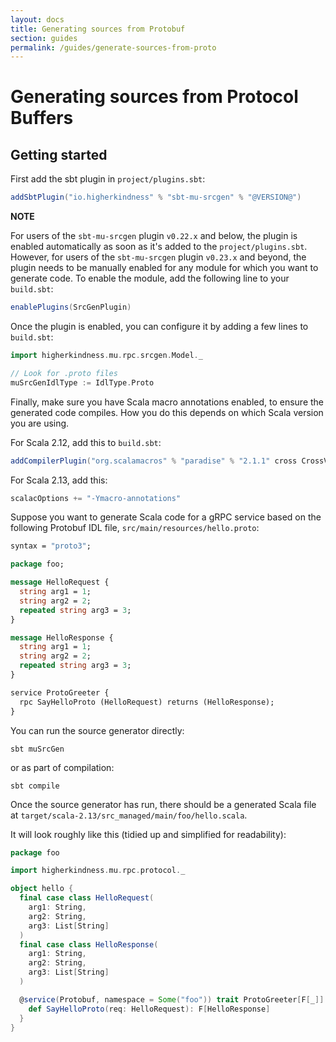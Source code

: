 ```yaml
---
layout: docs
title: Generating sources from Protobuf
section: guides
permalink: /guides/generate-sources-from-proto
---
```


# Generating sources from Protocol Buffers

## Getting started

First add the sbt plugin in `project/plugins.sbt`:

```sbt
addSbtPlugin("io.higherkindness" % "sbt-mu-srcgen" % "@VERSION@")
```

**NOTE**

For users of the `sbt-mu-srcgen` plugin `v0.22.x` and below, the plugin is enabled automatically as soon as it's added to the `project/plugins.sbt`.
However, for users of the `sbt-mu-srcgen` plugin `v0.23.x` and beyond, the plugin needs to be manually enabled for any module for which you want to generate code.
To enable the module, add the following line to your `build.sbt`:

```sbt
enablePlugins(SrcGenPlugin)
```

Once the plugin is enabled, you can configure it by adding a few lines to `build.sbt`:

```sbt
import higherkindness.mu.rpc.srcgen.Model._

// Look for .proto files
muSrcGenIdlType := IdlType.Proto
```

Finally, make sure you have Scala macro annotations enabled, to ensure the
generated code compiles. How you do this depends on which Scala version you are
using.

For Scala 2.12, add this to `build.sbt`:

```sbt
addCompilerPlugin("org.scalamacros" % "paradise" % "2.1.1" cross CrossVersion.patch)
```

For Scala 2.13, add this:

```sbt
scalacOptions += "-Ymacro-annotations"
```

Suppose you want to generate Scala code for a gRPC service based on the following Protobuf IDL file, `src/main/resources/hello.proto`:

```proto
syntax = "proto3";

package foo;

message HelloRequest {
  string arg1 = 1;
  string arg2 = 2;
  repeated string arg3 = 3;
}

message HelloResponse {
  string arg1 = 1;
  string arg2 = 2;
  repeated string arg3 = 3;
}

service ProtoGreeter {
  rpc SayHelloProto (HelloRequest) returns (HelloResponse);
}
```

You can run the source generator directly:

```shell script
sbt muSrcGen
```

or as part of compilation:

```shell script
sbt compile
```

Once the source generator has run, there should be a generated Scala file at
`target/scala-2.13/src_managed/main/foo/hello.scala`.

It will look roughly like this (tidied up and simplified for readability):

```scala mdoc:silent
package foo

import higherkindness.mu.rpc.protocol._

object hello {
  final case class HelloRequest(
    arg1: String,
    arg2: String,
    arg3: List[String]
  )
  final case class HelloResponse(
    arg1: String,
    arg2: String,
    arg3: List[String]
  )

  @service(Protobuf, namespace = Some("foo")) trait ProtoGreeter[F[_]] {
    def SayHelloProto(req: HelloRequest): F[HelloResponse]
  }
}
```